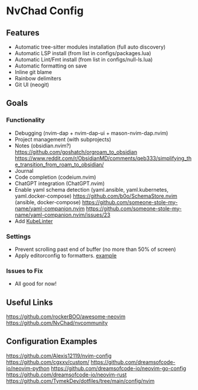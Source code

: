 # NvChad Config

## Features

- Automatic tree-sitter modules installation (full auto discovery)
- Automatic LSP install (from list in configs/packages.lua)
- Automatic Lint/Fmt install (from list in configs/null-ls.lua)
- Automatic formatting on save
- Inline git blame
- Rainbow delimiters
- Git UI (neogit)

## Goals

### Functionality

- Debugging (nvim-dap + nvim-dap-ui + mason-nvim-dap.nvim)
- Project management (with subprojects)
- Notes (obsidian.nvim?)
  https://github.com/goshatch/orgroam_to_obsidian
  https://www.reddit.com/r/ObsidianMD/comments/qeb333/simplifying_the_transition_from_roam_to_obsidian/
- Journal
- Code completion (codeium.nvim)
- ChatGPT integration (ChatGPT.nvim)
- Enable yaml schema detection (yaml.ansible, yaml.kubernetes, yaml.docker-compose)
  https://github.com/b0o/SchemaStore.nvim (ansible, docker-compose)
  https://github.com/someone-stole-my-name/yaml-companion.nvim
  https://github.com/someone-stole-my-name/yaml-companion.nvim/issues/23
- Add [KubeLinter](https://github.com/stackrox/kube-linter)

### Settings

- Prevent scrolling past end of buffer (no more than 50% of screen)
- Apply editorconfig to formatters. [example](https://github.com/SchemaStore/schemastore/blob/master/.editorconfig)

### Issues to Fix

- All good for now!

## Useful Links

https://github.com/rockerBOO/awesome-neovim
https://github.com/NvChad/nvcommunity

## Configuration Examples

https://github.com/Alexis12119/nvim-config
https://github.com/cgxxv/custom/
https://github.com/dreamsofcode-io/neovim-python
https://github.com/dreamsofcode-io/neovim-go-config
https://github.com/dreamsofcode-io/neovim-rust
https://github.com/TymekDev/dotfiles/tree/main/config/nvim
